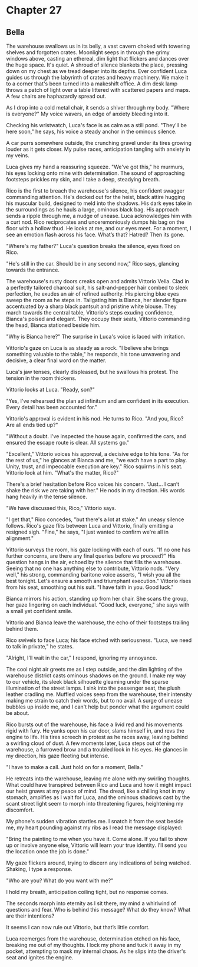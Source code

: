 # Chapter 27
## Bella
 
The warehouse swallows us in its belly, a vast cavern choked with towering shelves and forgotten crates. Moonlight seeps in through the grimy windows above, casting an ethereal, dim light that flickers and dances over the huge space. It's quiet. A shroud of silence blankets the place, pressing down on my chest as we tread deeper into its depths. Ever confident Luca guides us through the labyrinth of crates and heavy machinery. We make it to a corner that's been turned into a makeshift office. A dim desk lamp throws a patch of light over a table littered with scattered papers and maps. A few chairs are haphazardly spread out. 
 
As I drop into a cold metal chair, it sends a shiver through my body. "Where is everyone?" My voice wavers, an edge of anxiety bleeding into it.
 
Checking his wristwatch, Luca's face is as calm as a still pond. "They'll be here soon," he says, his voice a steady anchor in the ominous silence.
 
A car purrs somewhere outside, the crunching gravel under its tires growing louder as it gets closer. My pulse races, anticipation tangling with anxiety in my veins.
 
Luca gives my hand a reassuring squeeze. "We've got this," he murmurs, his eyes locking onto mine with determination. The sound of approaching footsteps prickles my skin, and I take a deep, steadying breath.
 
Rico is the first to breach the warehouse's silence, his confident swagger commanding attention. He's decked out for the heist, black attire hugging his muscular build, designed to meld into the shadows. His dark eyes take in the surroundings as he hauls a large, ominous black bag. His approach sends a ripple through me, a nudge of unease. Luca acknowledges him with a curt nod. Rico reciprocates and unceremoniously dumps his bag on the floor with a hollow thud. He looks at me, and our eyes meet. For a moment, I see an emotion flash across his face. What’s that? Hatred? Then its gone.
 
"Where's my father?" Luca's question breaks the silence, eyes fixed on Rico.
 
"He's still in the car. Should be in any second now," Rico says, glancing towards the entrance.
 
The warehouse's rusty doors creaks open and admits Vittorio Vella. Clad in a perfectly tailored charcoal suit, his salt-and-pepper hair combed to sleek perfection, he exudes an air of refined authority. His piercing blue eyes sweep the room as he steps in. Tailgating him is Bianca, her slender figure accentuated by a sharp black pantsuit and pristine white blouse. They march towards the central table, Vittorio's steps exuding confidence, Bianca's poised and elegant. They occupy their seats, Vittorio commanding the head, Bianca stationed beside him.
 
"Why is Bianca here?" The surprise in Luca's voice is laced with irritation.
 
Vittorio's gaze on Luca is as steady as a rock. "I believe she brings something valuable to the table," he responds, his tone unwavering and decisive, a clear final word on the matter.
 
Luca's jaw tenses, clearly displeased, but he swallows his protest. The tension in the room thickens.
 
Vittorio looks at Luca. "Ready, son?"
 
"Yes, I've rehearsed the plan ad infinitum and am confident in its execution. Every detail has been accounted for."
 
Vittorio's approval is evident in his nod. He turns to Rico. "And you, Rico? Are all ends tied up?"
 
"Without a doubt. I've inspected the house again, confirmed the cars, and ensured the escape route is clear. All systems go."
 
"Excellent," Vittorio voices his approval, a decisive edge to his tone. "As for the rest of us," he glances at Bianca and me, "we each have a part to play. Unity, trust, and impeccable execution are key." Rico squirms in his seat. Vittorio look at him. "What's the matter, Rico?"
 
There's a brief hesitation before Rico voices his concern. "Just... I can’t shake the risk we are taking with her." He nods in my direction. His words hang heavily in the tense silence.
 
"We have discussed this, Rico," Vittorio says.
 
"I get that," Rico concedes, "but there's a lot at stake." An uneasy silence follows. Rico's gaze flits between Luca and Vittorio, finally emitting a resigned sigh. "Fine," he says, "I just wanted to confirm we're all in alignment."
 
Vittorio surveys the room, his gaze locking with each of ours. "If no one has further concerns, are there any final queries before we proceed?" His question hangs in the air, echoed by the silence that fills the warehouse. Seeing that no one has anything else to contribute, Vittorio nods. "Very well," his strong, commanding baritone voice asserts, "I wish you all the best tonight. Let's ensure a smooth and triumphant execution." Vittorio rises from his seat, smoothing out his suit. "I have faith in you. Good luck."
 
Bianca mirrors his action, standing up from her chair. She scans the group, her gaze lingering on each individual. "Good luck, everyone," she says with a small yet confident smile.
 
Vittorio and Bianca leave the warehouse, the echo of their footsteps trailing behind them.
 
Rico swivels to face Luca; his face etched with seriousness. "Luca, we need to talk in private," he states.
 
"Alright, I'll wait in the car," I respond, ignoring my annoyance.
 
The cool night air greets me as I step outside, and the dim lighting of the warehouse district casts ominous shadows on the ground. I make my way to our vehicle, its sleek black silhouette gleaming under the sparse illumination of the street lamps. I sink into the passenger seat, the plush leather cradling me. Muffled voices seep from the warehouse, their intensity making me strain to catch their words, but to no avail. A surge of unease bubbles up inside me, and I can't help but ponder what the argument could be about.
 
Rico bursts out of the warehouse, his face a livid red and his movements rigid with fury. He yanks open his car door, slams himself in, and revs the engine to life. His tires screech in protest as he races away, leaving behind a swirling cloud of dust. A few moments later, Luca steps out of the warehouse, a furrowed brow and a troubled look in his eyes. He glances in my direction, his gaze fleeting but intense.
 
"I have to make a call. Just hold on for a moment, Bella."
 
He retreats into the warehouse, leaving me alone with my swirling thoughts. What could have transpired between Rico and Luca and how it might impact our heist gnaws at my peace of mind. The dread, like a chilling knot in my stomach, amplifies as I wait for Luca, and the ominous shadows cast by the scant street light seem to morph into threatening figures, heightening my discomfort.
 
My phone's sudden vibration startles me. I snatch it from the seat beside me, my heart pounding against my ribs as I read the message displayed:
 
"Bring the painting to me when you have it. Come alone. If you fail to show up or involve anyone else, Vittorio will learn your true identity. I'll send you the location once the job is done."
 
My gaze flickers around, trying to discern any indications of being watched. Shaking, I type a response.
 
"Who are you? What do you want with me?"
 
I hold my breath, anticipation coiling tight, but no response comes.
 
The seconds morph into eternity as I sit there, my mind a whirlwind of questions and fear. Who is behind this message? What do they know? What are their intentions?
 
It seems I can now rule out Vittorio, but that’s little comfort.
 
Luca reemerges from the warehouse, determination etched on his face, breaking me out of my thoughts. I lock my phone and tuck it away in my pocket, attempting to mask my internal chaos. As he slips into the driver's seat and ignites the engine.